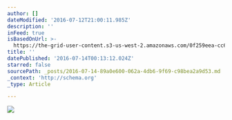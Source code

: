 ```yaml
---
author: []
dateModified: '2016-07-12T21:00:11.985Z'
description: ''
inFeed: true
isBasedOnUrl: >-
  https://the-grid-user-content.s3-us-west-2.amazonaws.com/0f259eea-cc61-492a-9d08-be4551f4f8b9.jpg
title: ''
datePublished: '2016-07-14T00:13:12.024Z'
starred: false
sourcePath: _posts/2016-07-14-89a0e600-062a-4db6-9f69-c98bea2a9d53.md
_context: 'http://schema.org'
_type: Article

---
```

![](https://the-grid-user-content.s3-us-west-2.amazonaws.com/0f259eea-cc61-492a-9d08-be4551f4f8b9.jpg)